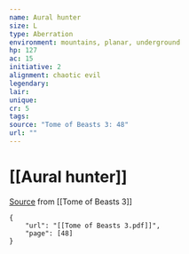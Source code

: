 ```yaml
---
name: Aural hunter
size: L
type: Aberration
environment: mountains, planar, underground
hp: 127
ac: 15
initiative: 2
alignment: chaotic evil
legendary: 
lair: 
unique: 
cr: 5
tags: 
source: "Tome of Beasts 3: 48"
url: ""
---
```

# [[Aural hunter]]

[Source](zotero://open-pdf/library/items/BLGR9HVR?page=48) from [[Tome of Beasts 3]]

```pdf
{
	"url": "[[Tome of Beasts 3.pdf]]",
	"page": [48]
}
```

